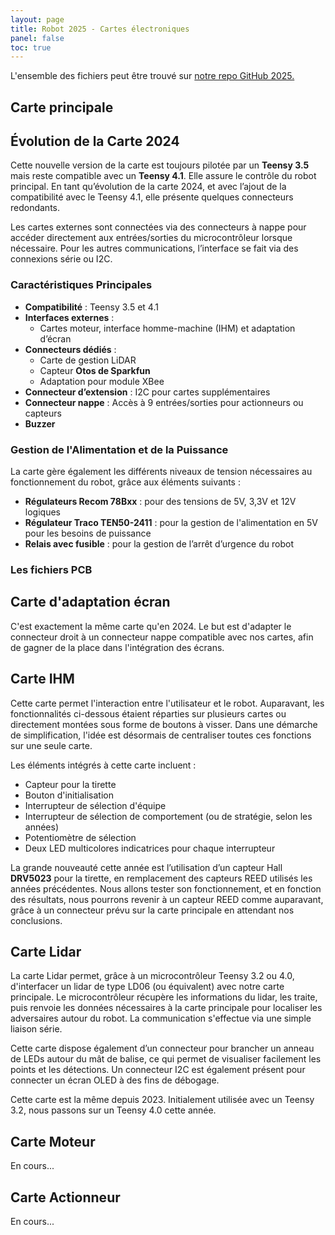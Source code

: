 ```yaml
---
layout: page
title: Robot 2025 - Cartes électroniques
panel: false
toc: true
---
```


L'ensemble des fichiers peut être trouvé sur [notre repo GitHub 2025.](https://github.com/LesKaribous/Karibous-2025-Hardware/tree/main/ECAD)

## Carte principale

## Évolution de la Carte 2024

Cette nouvelle version de la carte est toujours pilotée par un **Teensy 3.5** mais reste compatible avec un **Teensy 4.1**. Elle assure le contrôle du robot principal. En tant qu’évolution de la carte 2024, et avec l’ajout de la compatibilité avec le Teensy 4.1, elle présente quelques connecteurs redondants.

Les cartes externes sont connectées via des connecteurs à nappe pour accéder directement aux entrées/sorties du microcontrôleur lorsque nécessaire. Pour les autres communications, l’interface se fait via des connexions série ou I2C.

### Caractéristiques Principales

- **Compatibilité** : Teensy 3.5 et 4.1
- **Interfaces externes** :
  - Cartes moteur, interface homme-machine (IHM) et adaptation d’écran
- **Connecteurs dédiés** :
  - Carte de gestion LiDAR
  - Capteur **Otos de Sparkfun**
  - Adaptation pour module XBee
- **Connecteur d’extension** : I2C pour cartes supplémentaires
- **Connecteur nappe** : Accès à 9 entrées/sorties pour actionneurs ou capteurs
- **Buzzer**

### Gestion de l'Alimentation et de la Puissance

La carte gère également les différents niveaux de tension nécessaires au fonctionnement du robot, grâce aux éléments suivants :

- **Régulateurs Recom 78Bxx** : pour des tensions de 5V, 3,3V et 12V logiques
- **Régulateur Traco TEN50-2411** : pour la gestion de l'alimentation en 5V pour les besoins de puissance
- **Relais avec fusible** : pour la gestion de l’arrêt d’urgence du robot

### Les fichiers PCB

<kicanvas-embed controls="full">
    <kicanvas-source src="/assets/kicad/2025/MainBoard-2025.kicad_pro"></kicanvas-source>
    <kicanvas-source src="/assets/kicad/2025/MainBoard-2025.kicad_sch"></kicanvas-source>
    <kicanvas-source src="/assets/kicad/2025/MainBoard-2025.kicad_pcb"></kicanvas-source>
</kicanvas-embed>

## Carte d'adaptation écran

C'est exactement la même carte qu'en 2024. Le but est d'adapter le connecteur droit à un connecteur nappe compatible avec nos cartes, afin de gagner de la place dans l'intégration des écrans.

<kicanvas-embed controls="full">
    <kicanvas-source src="/assets/kicad/2024/TFTAdaptator-2024.kicad_pro"></kicanvas-source>
    <kicanvas-source src="/assets/kicad/2024/TFTAdaptator-2024.kicad_sch"></kicanvas-source>
    <kicanvas-source src="/assets/kicad/2024/TFTAdaptator-2024.kicad_pcb"></kicanvas-source>
</kicanvas-embed>

## Carte IHM

Cette carte permet l'interaction entre l'utilisateur et le robot. Auparavant, les fonctionnalités ci-dessous étaient réparties sur plusieurs cartes ou directement montées sous forme de boutons à visser. Dans une démarche de simplification, l'idée est désormais de centraliser toutes ces fonctions sur une seule carte.

Les éléments intégrés à cette carte incluent :

- Capteur pour la tirette
- Bouton d'initialisation
- Interrupteur de sélection d'équipe
- Interrupteur de sélection de comportement (ou de stratégie, selon les années)
- Potentiomètre de sélection
- Deux LED multicolores indicatrices pour chaque interrupteur

La grande nouveauté cette année est l’utilisation d’un capteur Hall **DRV5023** pour la tirette, en remplacement des capteurs REED utilisés les années précédentes. Nous allons tester son fonctionnement, et en fonction des résultats, nous pourrons revenir à un capteur REED comme auparavant, grâce à un connecteur prévu sur la carte principale en attendant nos conclusions.


<kicanvas-embed controls="full">
    <kicanvas-source src="/assets/kicad/2025/Ihm-2025.kicad_pro"></kicanvas-source>
    <kicanvas-source src="/assets/kicad/2025/Ihm-2025.kicad_sch"></kicanvas-source>
    <kicanvas-source src="/assets/kicad/2025/Ihm-2025.kicad_pcb"></kicanvas-source>
</kicanvas-embed>

## Carte Lidar

La carte Lidar permet, grâce à un microcontrôleur Teensy 3.2 ou 4.0, d'interfacer un lidar de type LD06 (ou équivalent) avec notre carte principale. Le microcontrôleur récupère les informations du lidar, les traite, puis renvoie les données nécessaires à la carte principale pour localiser les adversaires autour du robot. La communication s'effectue via une simple liaison série.

Cette carte dispose également d’un connecteur pour brancher un anneau de LEDs autour du mât de balise, ce qui permet de visualiser facilement les points et les détections. Un connecteur I2C est également présent pour connecter un écran OLED à des fins de débogage.

Cette carte est la même depuis 2023. Initialement utilisée avec un Teensy 3.2, nous passons sur un Teensy 4.0 cette année.

<kicanvas-embed controls="full">
    <kicanvas-source src="/assets/kicad/2025/LidarBoard-2025.kicad_pro"></kicanvas-source>
    <kicanvas-source src="/assets/kicad/2025/LidarBoard-2025.kicad_sch"></kicanvas-source>
    <kicanvas-source src="/assets/kicad/2025/LidarBoard-2025.kicad_pcb"></kicanvas-source>
</kicanvas-embed>

## Carte Moteur

En cours...

## Carte Actionneur

En cours...
